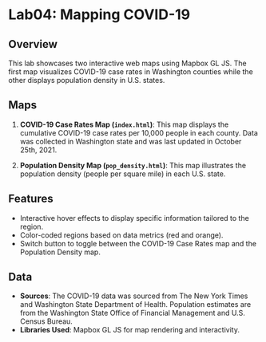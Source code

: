 # Lab04: Mapping COVID-19

## Overview
This lab showcases two interactive web maps using Mapbox GL JS. The first map visualizes COVID-19 case rates in Washington counties while the other displays population density in U.S. states.

## Maps
1. **COVID-19 Case Rates Map (`index.html`)**: This map displays the cumulative COVID-19 case rates per 10,000 people in each county. Data was collected in Washington state and was last updated in October 25th, 2021.

2. **Population Density Map (`pop_density.html`)**: This map illustrates the population density (people per square mile) in each U.S. state.

## Features
- Interactive hover effects to display specific information tailored to the region.
- Color-coded regions based on data metrics (red and orange).
- Switch button to toggle between the COVID-19 Case Rates map and the Population Density map.

## Data
- **Sources**: The COVID-19 data was sourced from The New York Times and Washington State Department of Health. Population estimates are from the Washington State Office of Financial Management and U.S. Census Bureau.
- **Libraries Used**: Mapbox GL JS for map rendering and interactivity.